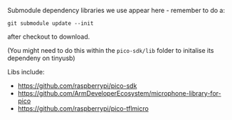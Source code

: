 Submodule dependency libraries we use appear here - remember to do a:

`git submodule update --init`

after checkout to download.

(You might need to do this within the `pico-sdk/lib` folder to initalise its dependeny on tinyusb)

Libs include:
* https://github.com/raspberrypi/pico-sdk
* https://github.com/ArmDeveloperEcosystem/microphone-library-for-pico
* https://github.com/raspberrypi/pico-tflmicro
